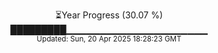 <p align="center">
⏳Year Progress (30.07 %) <br>
█████████▁▁▁▁▁▁▁▁▁▁▁▁▁▁▁▁▁▁▁▁▁ <br>
<sub>Updated: Sun, 20 Apr 2025 18:28:23 GMT</sub>
</p>


